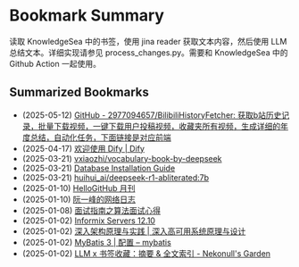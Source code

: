 # Bookmark Summary 
读取 KnowledgeSea 中的书签，使用 jina reader 获取文本内容，然后使用 LLM 总结文本。详细实现请参见 process_changes.py。需要和 KnowledgeSea 中的 Github Action 一起使用。
    
## Summarized Bookmarks
- (2025-05-12) [GitHub - 2977094657/BilibiliHistoryFetcher: 获取b站历史记录，批量下载视频，一键下载用户投稿视频，收藏夹所有视频，生成详细的年度总结，自动化任务，下面链接是对应前端](202505/2025-05-12-github---2977094657-bilibilihistoryfetcher-%E8%8E%B7%E5%8F%96b%E7%AB%99%E5%8E%86%E5%8F%B2%E8%AE%B0%E5%BD%95%EF%BC%8C%E6%89%B9%E9%87%8F%E4%B8%8B%E8%BD%BD%E8%A7%86%E9%A2%91%EF%BC%8C%E4%B8%80%E9%94%AE%E4%B8%8B%E8%BD%BD%E7%94%A8%E6%88%B7%E6%8A%95%E7%A8%BF%E8%A7%86%E9%A2%91%EF%BC%8C%E6%94%B6%E8%97%8F%E5%A4%B9%E6%89%80%E6%9C%89%E8%A7%86%E9%A2%91%EF%BC%8C%E7%94%9F%E6%88%90%E8%AF%A6%E7%BB%86%E7%9A%84%E5%B9%B4%E5%BA%A6%E6%80%BB%E7%BB%93%EF%BC%8C%E8%87%AA%E5%8A%A8%E5%8C%96%E4%BB%BB%E5%8A%A1%EF%BC%8C%E4%B8%8B%E9%9D%A2%E9%93%BE%E6%8E%A5%E6%98%AF%E5%AF%B9%E5%BA%94%E5%89%8D%E7%AB%AF.md)
- (2025-04-17) [欢迎使用 Dify | Dify](202504/2025-04-17-%E6%AC%A2%E8%BF%8E%E4%BD%BF%E7%94%A8-dify-dify.md)
- (2025-03-21) [vxiaozhi/vocabulary-book-by-deepseek](202503/2025-03-21-vxiaozhi-vocabulary-book-by-deepseek.md)
- (2025-03-21) [Database Installation Guide](202503/2025-03-21-database-installation-guide.md)
- (2025-03-21) [huihui_ai/deepseek-r1-abliterated:7b](202503/2025-03-21-huihui_ai-deepseek-r1-abliterated-7b.md)
- (2025-01-10) [HelloGitHub 月刊](202501/2025-01-10-hellogithub-%E6%9C%88%E5%88%8A.md)
- (2025-01-10) [阮一峰的网络日志](202501/2025-01-10-%E9%98%AE%E4%B8%80%E5%B3%B0%E7%9A%84%E7%BD%91%E7%BB%9C%E6%97%A5%E5%BF%97.md)
- (2025-01-08) [面试指南之算法面试心得](202501/2025-01-08-%E9%9D%A2%E8%AF%95%E6%8C%87%E5%8D%97%E4%B9%8B%E7%AE%97%E6%B3%95%E9%9D%A2%E8%AF%95%E5%BF%83%E5%BE%97.md)
- (2025-01-02) [Informix Servers 12.10](202501/2025-01-02-informix-servers-12.10.md)
- (2025-01-02) [深入架构原理与实践 | 深入高可用系统原理与设计](202501/2025-01-02-%E6%B7%B1%E5%85%A5%E6%9E%B6%E6%9E%84%E5%8E%9F%E7%90%86%E4%B8%8E%E5%AE%9E%E8%B7%B5-%E6%B7%B1%E5%85%A5%E9%AB%98%E5%8F%AF%E7%94%A8%E7%B3%BB%E7%BB%9F%E5%8E%9F%E7%90%86%E4%B8%8E%E8%AE%BE%E8%AE%A1.md)
- (2025-01-02) [MyBatis 3 | 配置 – mybatis](202501/2025-01-02-mybatis-3-%E9%85%8D%E7%BD%AE-%E2%80%93-mybatis.md)
- (2025-01-02) [LLM x 书签收藏：摘要 & 全文索引 - Nekonull's Garden](202501/2025-01-02-llm-x-%E4%B9%A6%E7%AD%BE%E6%94%B6%E8%97%8F%EF%BC%9A%E6%91%98%E8%A6%81-%26-%E5%85%A8%E6%96%87%E7%B4%A2%E5%BC%95---nekonull%27s-garden.md)
